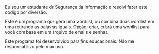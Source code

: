 Eu sou um estudante de Segurança da Informação e resolvi fazer este código por diversão.

Este é um programa que gera uma wordlist, ou combina duas wordlist em uma retirando as palavras iguais.
Opção: criar, criará uma wordlist para você com base em um arquivo de emails e senhas. 

Este programa foi desenvolvido para fins educacionais. Não me responsabilizo pelo mau uso.

